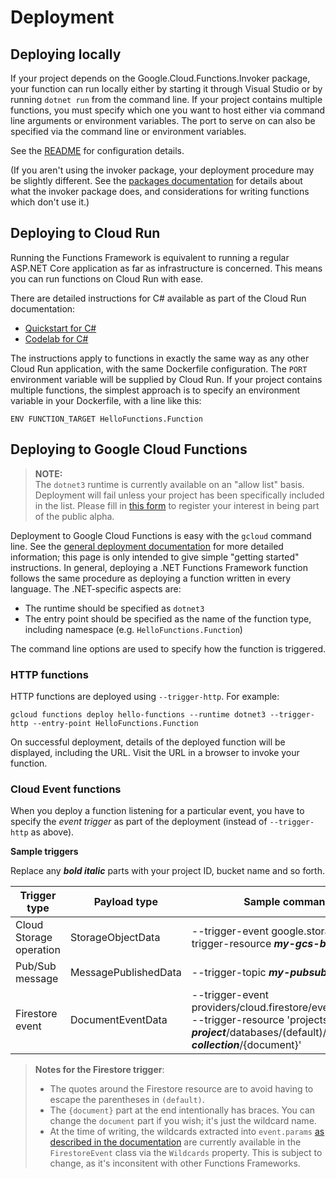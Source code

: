 # Deployment

## Deploying locally

If your project depends on the Google.Cloud.Functions.Invoker
package, your function can run locally either by starting it through
Visual Studio or by running `dotnet run` from the command line. If
your project contains multiple functions, you must specify which one
you want to host either via command line arguments or environment
variables. The port to serve on can also be specified via the
command line or environment variables.

See the [README](../README.md) for configuration details.

(If you aren't using the invoker package, your deployment procedure
may be slightly different. See the [packages
documentation](packages.md) for details about what the invoker
package does, and considerations for writing functions which don't
use it.)

## Deploying to Cloud Run

Running the Functions Framework is equivalent to running a regular
ASP.NET Core application as far as infrastructure is concerned. This
means you can run functions on Cloud Run with ease.

There are detailed instructions for C# available as part of the
Cloud Run documentation:

- [Quickstart for C#](https://cloud.google.com/run/docs/quickstarts/build-and-deploy#c)
- [Codelab for C#](https://codelabs.developers.google.com/codelabs/cloud-run-hello-csharp/index.html)

The instructions apply to functions in exactly the same way as any
other Cloud Run application, with the same Dockerfile configuration.
The `PORT` environment variable will be supplied by Cloud Run. If
your project contains multiple functions, the simplest approach is
to specify an environment variable in your Dockerfile, with a line
like this:

```text
ENV FUNCTION_TARGET HelloFunctions.Function
```

## Deploying to Google Cloud Functions

> **NOTE:**  
> The `dotnet3` runtime is currently available on an "allow
> list" basis. Deployment will fail unless your project has been
> specifically included in the list. Please fill in [this
> form](https://docs.google.com/forms/d/e/1FAIpQLSe7qB5vNrgFtZZ3ZUfIwkbsDMGsA1fXY52GzmGmnhwdReHuOQ/viewform)
> to register your interest in being part of the public alpha.

Deployment to Google Cloud Functions is easy with the `gcloud`
command line. See the [general deployment
documentation](https://cloud.google.com/functions/docs/deploying/filesystem)
for more detailed information; this page is only intended to give simple
"getting started" instructions. In general, deploying a .NET
Functions Framework function follows the same procedure as deploying
a function written in every language. The .NET-specific aspects are:

- The runtime should be specified as `dotnet3`
- The entry point should be specified as the name of the function
  type, including namespace (e.g. `HelloFunctions.Function`)

The command line options are used to specify how the function is
triggered.

### HTTP functions

HTTP functions are deployed using `--trigger-http`. For example:

```text
gcloud functions deploy hello-functions --runtime dotnet3 --trigger-http --entry-point HelloFunctions.Function
```

On successful deployment, details of the deployed function will be
displayed, including the URL. Visit the URL in a browser to invoke
your function.

### Cloud Event functions

When you deploy a function listening for a particular event, you
have to specify the *event trigger* as part of the deployment
(instead of `--trigger-http` as above).

**Sample triggers**

Replace any ***bold italic*** parts with your project ID, bucket name and so forth.

Trigger type             | Payload type          | Sample command line options
------------------------ | --------------------- | --------------------------
Cloud Storage operation  | StorageObjectData     | --trigger-event google.storage.object.finalize --trigger-resource ***my-gcs-bucket***
Pub/Sub message          | MessagePublishedData  | --trigger-topic ***my-pubsub-topic-id***
Firestore event          | DocumentEventData     | --trigger-event providers/cloud.firestore/eventTypes/document.write --trigger-resource 'projects/***my-project***/databases/(default)/documents/***my-collection***/{document}'

> **Notes for the Firestore trigger**:  
> - The quotes around the Firestore resource are to avoid having to escape the parentheses in `(default)`.
> - The `{document}` part at the end intentionally has braces. You can change the `document` part if you wish;
>   it's just the wildcard name.
> - At the time of writing, the wildcards extracted into `event.params` [as described in the
>   documentation](https://cloud.google.com/functions/docs/calling/cloud-firestore) are currently
>   available in the `FirestoreEvent` class via the `Wildcards` property. This is subject to change,
>   as it's inconsitent with other Functions Frameworks.

